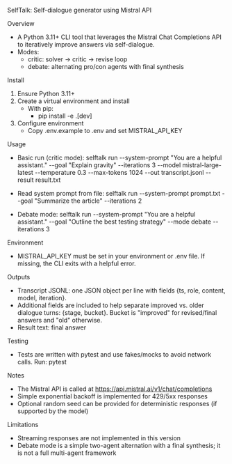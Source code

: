 SelfTalk: Self-dialogue generator using Mistral API

Overview
- A Python 3.11+ CLI tool that leverages the Mistral Chat Completions API to iteratively improve answers via self-dialogue.
- Modes:
  - critic: solver -> critic -> revise loop
  - debate: alternating pro/con agents with final synthesis

Install
1) Ensure Python 3.11+
2) Create a virtual environment and install
   - With pip:
     - pip install -e .[dev]
3) Configure environment
   - Copy .env.example to .env and set MISTRAL_API_KEY

Usage
- Basic run (critic mode):
  selftalk run --system-prompt "You are a helpful assistant." --goal "Explain gravity" --iterations 3 --model mistral-large-latest --temperature 0.3 --max-tokens 1024 --out transcript.jsonl --result result.txt

- Read system prompt from file:
  selftalk run --system-prompt prompt.txt --goal "Summarize the article" --iterations 2

- Debate mode:
  selftalk run --system-prompt "You are a helpful assistant." --goal "Outline the best testing strategy" --mode debate --iterations 3

Environment
- MISTRAL_API_KEY must be set in your environment or .env file. If missing, the CLI exits with a helpful error.

Outputs
- Transcript JSONL: one JSON object per line with fields {ts, role, content, model, iteration}.
- Additional fields are included to help separate improved vs. older dialogue turns: {stage, bucket}. Bucket is "improved" for revised/final answers and "old" otherwise.
- Result text: final answer

Testing
- Tests are written with pytest and use fakes/mocks to avoid network calls. Run:
  pytest

Notes
- The Mistral API is called at https://api.mistral.ai/v1/chat/completions
- Simple exponential backoff is implemented for 429/5xx responses
- Optional random seed can be provided for deterministic responses (if supported by the model)

Limitations
- Streaming responses are not implemented in this version
- Debate mode is a simple two-agent alternation with a final synthesis; it is not a full multi-agent framework
